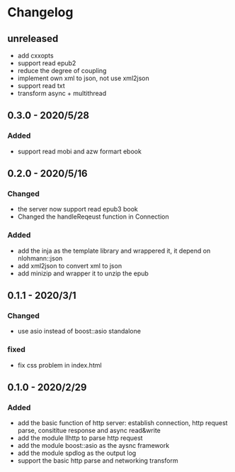 # Changelog

## unreleased

- add cxxopts
- support read epub2
- reduce the degree of coupling
- implement own xml to json, not use xml2json
- support read txt
- transform async + multithread

## 0.3.0 - 2020/5/28

### Added

- support read mobi and azw formart ebook

## 0.2.0 - 2020/5/16

### Changed

- the server now support read epub3 book
- Changed the handleReqeust function in Connection

### Added

- add the inja as the template library and wrappered it, it depend on nlohmann::json
- add xml2json to convert xml to json
- add minizip and wrapper it to unzip the epub

## 0.1.1 - 2020/3/1

### Changed

- use asio instead of boost::asio standalone

### fixed

- fix css problem in index.html

## 0.1.0 - 2020/2/29

### Added

- add the basic function of http server: establish connection, http request parse, consititue response and async read&write
- add the module llhttp to parse http request
- add the module boost::asio as the aysnc framework
- add the module spdlog as the output log
- support the basic http parse and networking transform


